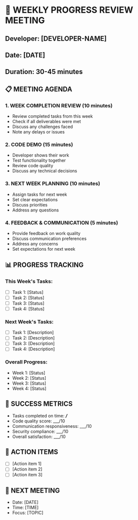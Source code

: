 # 📅 WEEKLY PROGRESS REVIEW MEETING
## Developer: [DEVELOPER-NAME]
## Date: [DATE]
## Duration: 30-45 minutes

## 📋 MEETING AGENDA

### 1. WEEK COMPLETION REVIEW (10 minutes)
- Review completed tasks from this week
- Check if all deliverables were met
- Discuss any challenges faced
- Note any delays or issues

### 2. CODE DEMO (15 minutes)
- Developer shows their work
- Test functionality together
- Review code quality
- Discuss any technical decisions

### 3. NEXT WEEK PLANNING (10 minutes)
- Assign tasks for next week
- Set clear expectations
- Discuss priorities
- Address any questions

### 4. FEEDBACK & COMMUNICATION (5 minutes)
- Provide feedback on work quality
- Discuss communication preferences
- Address any concerns
- Set expectations for next week

## 📊 PROGRESS TRACKING

### This Week's Tasks:
- [ ] Task 1: [Status]
- [ ] Task 2: [Status]
- [ ] Task 3: [Status]
- [ ] Task 4: [Status]

### Next Week's Tasks:
- [ ] Task 1: [Description]
- [ ] Task 2: [Description]
- [ ] Task 3: [Description]
- [ ] Task 4: [Description]

### Overall Progress:
- Week 1: [Status]
- Week 2: [Status]
- Week 3: [Status]
- Week 4: [Status]

## 🎯 SUCCESS METRICS
- Tasks completed on time: ___/___
- Code quality score: ___/10
- Communication responsiveness: ___/10
- Security compliance: ___/10
- Overall satisfaction: ___/10

## 📝 ACTION ITEMS
- [ ] [Action item 1]
- [ ] [Action item 2]
- [ ] [Action item 3]

## 📅 NEXT MEETING
- Date: [DATE]
- Time: [TIME]
- Focus: [TOPIC]
